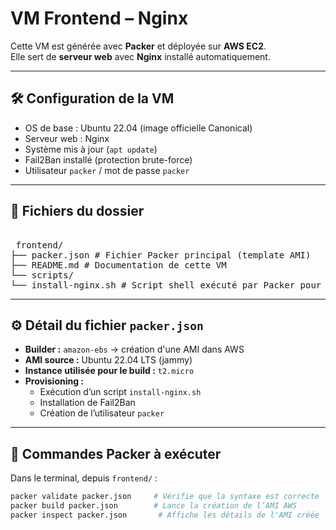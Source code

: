# VM Frontend – Nginx

Cette VM est générée avec **Packer** et déployée sur **AWS EC2**.  
Elle sert de **serveur web** avec **Nginx** installé automatiquement.

---

## 🛠 Configuration de la VM

- OS de base : Ubuntu 22.04 (image officielle Canonical)
- Serveur web : Nginx
- Système mis à jour (`apt update`)
- Fail2Ban installé (protection brute-force)
- Utilisateur `packer` / mot de passe `packer`

---

## 📁 Fichiers du dossier

<pre lang="md"> 
 frontend/ 
├── packer.json # Fichier Packer principal (template AMI) 
├── README.md # Documentation de cette VM 
└── scripts/ 
└── install-nginx.sh # Script shell exécuté par Packer pour installer Nginx
</pre>


---

## ⚙️ Détail du fichier `packer.json`

- **Builder :** `amazon-ebs` → création d'une AMI dans AWS
- **AMI source :** Ubuntu 22.04 LTS (jammy)
- **Instance utilisée pour le build :** `t2.micro`
- **Provisioning :**
  - Exécution d’un script `install-nginx.sh`
  - Installation de Fail2Ban
  - Création de l’utilisateur `packer`

---

## 🚀 Commandes Packer à exécuter

Dans le terminal, depuis `frontend/` :

```bash
packer validate packer.json     # Vérifie que la syntaxe est correcte
packer build packer.json        # Lance la création de l’AMI AWS
packer inspect packer.json       # Affiche les détails de l'AMI créée
```
